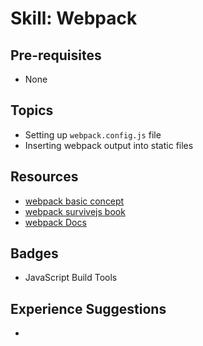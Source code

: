 # Skill: Webpack

## Pre-requisites
  * None

## Topics
  * Setting up `webpack.config.js` file
  * Inserting webpack output into static files

## Resources
  * [webpack basic concept](https://webpack.js.org/#write-your-code)
  * [webpack survivejs book](https://survivejs.com/webpack/introduction/)
  * [webpack Docs](https://webpack.js.org/configuration/)
  
## Badges
  * JavaScript Build Tools

## Experience Suggestions
  * 

